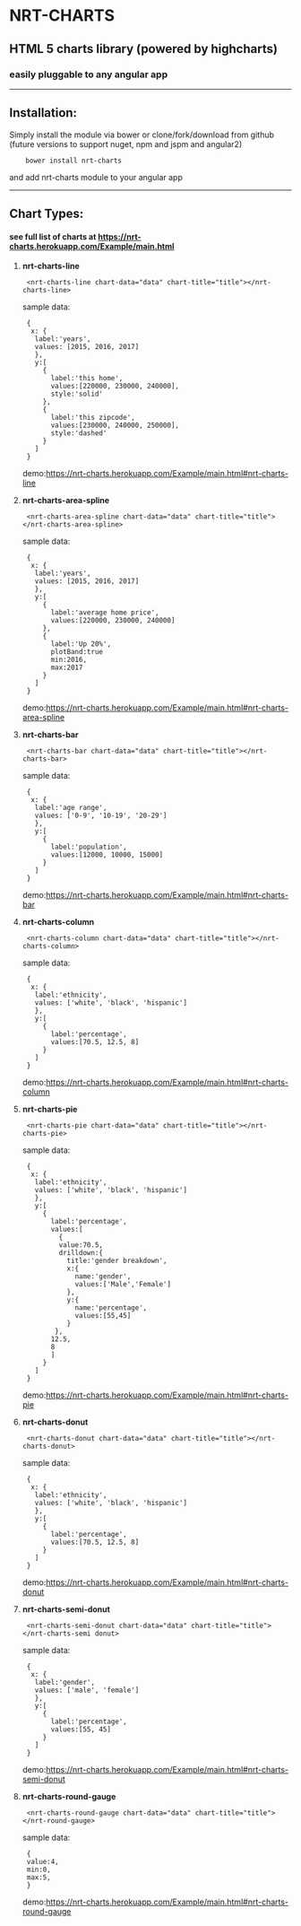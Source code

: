 # NRT-CHARTS
## HTML 5 charts library (powered by highcharts)
### easily pluggable to any angular app
---
## Installation:
Simply install the module via bower or clone/fork/download from github (future versions to support nuget, npm and jspm and angular2)

		bower install nrt-charts

and add nrt-charts module to your angular app

---

## Chart Types:
#### see full list of charts at https://nrt-charts.herokuapp.com/Example/main.html

1. **nrt-charts-line**

		<nrt-charts-line chart-data="data" chart-title="title"></nrt-charts-line>

	sample data:

		{
		 x: {
		  label:'years',
		  values: [2015, 2016, 2017]
		  },
		  y:[
		    {
		      label:'this home',
		      values:[220000, 230000, 240000],
		      style:'solid'
		    },
		    {
		      label:'this zipcode',
		      values:[230000, 240000, 250000],
		      style:'dashed'
		    }
		  ]
		}

	demo:https://nrt-charts.herokuapp.com/Example/main.html#nrt-charts-line

2. **nrt-charts-area-spline**

		<nrt-charts-area-spline chart-data="data" chart-title="title"></nrt-charts-area-spline>

	sample data:

		{
		 x: {
		  label:'years',
		  values: [2015, 2016, 2017]
		  },
		  y:[
		    {
		      label:'average home price',
		      values:[220000, 230000, 240000]
		    },
		    {
		      label:'Up 20%',
		      plotBand:true
		      min:2016,
		      max:2017
		    }
		  ]
		}

	demo:https://nrt-charts.herokuapp.com/Example/main.html#nrt-charts-area-spline

3. **nrt-charts-bar**

		<nrt-charts-bar chart-data="data" chart-title="title"></nrt-charts-bar>

	sample data:

		{
		 x: {
		  label:'age range',
		  values: ['0-9', '10-19', '20-29']
		  },
		  y:[
		    {
		      label:'population',
		      values:[12000, 10000, 15000]
		    }
		  ]
		}

	demo:https://nrt-charts.herokuapp.com/Example/main.html#nrt-charts-bar

4. **nrt-charts-column**

		<nrt-charts-column chart-data="data" chart-title="title"></nrt-charts-column>

	sample data:

		{
		 x: {
		  label:'ethnicity',
		  values: ['white', 'black', 'hispanic']
		  },
		  y:[
		    {
		      label:'percentage',
		      values:[70.5, 12.5, 8]
		    }
		  ]
		}

	demo:https://nrt-charts.herokuapp.com/Example/main.html#nrt-charts-column

5. **nrt-charts-pie**

		<nrt-charts-pie chart-data="data" chart-title="title"></nrt-charts-pie>

	sample data:

		{
		 x: {
		  label:'ethnicity',
		  values: ['white', 'black', 'hispanic']
		  },
		  y:[
		    {
		      label:'percentage',
		      values:[
		        {
		        value:70.5,
		        drilldown:{
		          title:'gender breakdown',
		          x:{
		            name:'gender',
		            values:['Male','Female']
		          },
		          y:{
		            name:'percentage',
		            values:[55,45]
		          }
		       },
		      12.5,
		      8
		      ]
		    }
		  ]
		}

	demo:https://nrt-charts.herokuapp.com/Example/main.html#nrt-charts-pie

6. **nrt-charts-donut**

		<nrt-charts-donut chart-data="data" chart-title="title"></nrt-charts-donut>

	sample data:

		{
		 x: {
		  label:'ethnicity',
		  values: ['white', 'black', 'hispanic']
		  },
		  y:[
		    {
		      label:'percentage',
		      values:[70.5, 12.5, 8]
		    }
		  ]
		}

	demo:https://nrt-charts.herokuapp.com/Example/main.html#nrt-charts-donut

7. **nrt-charts-semi-donut**

		<nrt-charts-semi-donut chart-data="data" chart-title="title"></nrt-charts-semi donut>

	sample data:

		{
		 x: {
		  label:'gender',
		  values: ['male', 'female']
		  },
		  y:[
		    {
		      label:'percentage',
		      values:[55, 45]
		    }
		  ]
		}

	demo:https://nrt-charts.herokuapp.com/Example/main.html#nrt-charts-semi-donut

8. **nrt-charts-round-gauge**

		<nrt-charts-round-gauge chart-data="data" chart-title="title"></nrt-round-gauge>

	sample data:

		{
		value:4,
		min:0,
		max:5,
		}

	demo:https://nrt-charts.herokuapp.com/Example/main.html#nrt-charts-round-gauge
